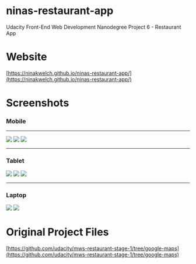 # ninas-restaurant-app
Udacity Front-End Web Development Nanodegree Project 6 - Restaurant App

# Website

[https://ninakwelch.github.io/ninas-restaurant-app/](https://ninakwelch.github.io/ninas-restaurant-app/)

# Screenshots

### Mobile

***
![](http://res.cloudinary.com/ninaw/image/upload/c_scale,w_280/v1532537844/restaurant_reviews_11_z4cecd.png)
![](http://res.cloudinary.com/ninaw/image/upload/c_scale,w_280/v1532537844/restaurant_reviews_12_zq4amr.png)
![](http://res.cloudinary.com/ninaw/image/upload/c_scale,w_280/v1532537844/restaurant_reviews_13_hdnpxk.png)
***

### Tablet

![](http://res.cloudinary.com/ninaw/image/upload/c_scale,w_280/v1532538669/restaurant_reviews_14_dyiswk.png)
![](http://res.cloudinary.com/ninaw/image/upload/c_scale,w_280/v1532538670/restaurant_reviews_15_um5ycf.png)
![](http://res.cloudinary.com/ninaw/image/upload/c_scale,w_280/v1532538669/restaurant_reviews_16_ecefmq.png)

***

### Laptop

![](http://res.cloudinary.com/ninaw/image/upload/c_scale,w_420/v1532539030/restaurant_reviews_17_tarxk4.png)
![](http://res.cloudinary.com/ninaw/image/upload/c_scale,w_420/v1532539030/restaurant_reviews_18_hpcrzw.png)

# Original Project Files

[https://github.com/udacity/mws-restaurant-stage-1/tree/google-maps](https://github.com/udacity/mws-restaurant-stage-1/tree/google-maps)

